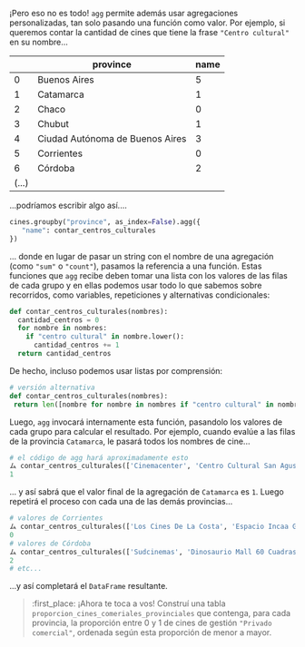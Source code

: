 ¡Pero eso no es todo! `agg` permite además usar agregaciones personalizadas, tan solo pasando una función como valor. Por ejemplo, si queremos contar la cantidad de cines que tiene la frase `"Centro cultural"` en su nombre...

||province|name|
|---|---|---|
|0|Buenos Aires|5|
|1|Catamarca|1|
|2|Chaco|0|
|3|Chubut|1|
|4|Ciudad Autónoma de Buenos Aires|3|
|5|Corrientes|0|
|6|Córdoba|2|
|(...)|

...podríamos escribir algo así....
 
```python
cines.groupby("province", as_index=False).agg({
   "name": contar_centros_culturales
})
```
 
... donde en lugar de pasar un string con el nombre de una agregación (como `"sum"` o `"count"`), pasamos la referencia a una función. Estas funciones que `agg` recibe deben tomar una lista con los valores de las filas de cada grupo y en ellas podemos usar todo lo que sabemos sobre recorridos, como variables, repeticiones y alternativas condicionales:

```python
def contar_centros_culturales(nombres):
  cantidad_centros = 0
  for nombre in nombres:
    if "centro cultural" in nombre.lower():
      cantidad_centros += 1
  return cantidad_centros
``` 

De hecho, incluso podemos usar listas por comprensión:

```python
# versión alternativa
def contar_centros_culturales(nombres):
 return len([nombre for nombre in nombres if "centro cultural" in nombre.lower()])
```

Luego, `agg` invocará internamente esta función, pasandolo los valores de cada grupo para calcular el resultado. Por ejemplo, cuando evalúe a las filas de la provincia `Catamarca`, le pasará todos los nombres de cine...


```python
# el código de agg hará aproximadamente esto 
ム contar_centros_culturales(['Cinemacenter', 'Centro Cultural San Agustín', 'Cinemacenter', 'Cine Teatro Catamarca'])
1
```

... y así sabrá que el valor final de la agregación de `Catamarca` es `1`. Luego repetirá el proceso con cada una de las demás provincias...

```python
# valores de Corrientes
ム contar_centros_culturales(['Los Cines De La Costa', 'Espacio Incaa Guido Miranda', 'Cinemacenter', 'Cinemacenter'])
0
# valores de Córdoba
ム contar_centros_culturales(['Sudcinemas', 'Dinosaurio Mall 60 Cuadras',  'Cine Teatro Coop Luz Y Fuerza', ...]
2
# etc...
```

...y así completará el `DataFrame` resultante. 

> :first_place: ¡Ahora te toca a vos! Construí una tabla `proporcion_cines_comeriales_provinciales` que contenga, para cada provincia, la proporción entre 0 y 1 de cines de gestión `"Privado comercial"`, ordenada según esta proporción de menor a mayor. 